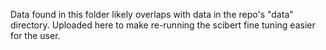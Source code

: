 Data found in this folder likely overlaps with data in the repo's "data" directory. Uploaded here to make re-running the scibert fine tuning easier for the user.
